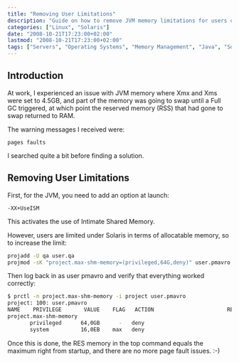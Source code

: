 ```yaml
---
title: "Removing User Limitations"
description: "Guide on how to remove JVM memory limitations for users on Solaris systems"
categories: ["Linux", "Solaris"]
date: "2008-10-21T17:23:00+02:00"
lastmod: "2008-10-21T17:23:00+02:00"
tags: ["Servers", "Operating Systems", "Memory Management", "Java", "Solaris"]
---
```


## Introduction

At work, I experienced an issue with JVM memory where Xmx and Xms were set to 4.5GB, and part of the memory was going to swap until a Full GC triggered, at which point the reserved memory (RSS) that had gone to swap returned to RAM.

The warning messages I received were:

```
pages faults
```

I searched quite a bit before finding a solution.

## Removing User Limitations

First, for the JVM, you need to add an option at launch:

```
-XX+UseISM
```

This activates the use of Intimate Shared Memory.

However, users are limited under Solaris in terms of allocatable memory, so to increase the limit:

```bash
projadd -U qa user.qa
projmod -sK "project.max-shm-memory=(privileged,64G,deny)" user.pmavro
```

Then log back in as user pmavro and verify that everything worked correctly:

```bash
$ prctl -n project.max-shm-memory -i project user.pmavro
project: 100: user.pmavro
NAME    PRIVILEGE       VALUE    FLAG   ACTION                       RECIPIENT
project.max-shm-memory
       privileged      64,0GB      -   deny                                 -
       system          16,0EB    max   deny                                 -
```

Once this is done, the RES memory in the top command equals the maximum right from startup, and there are no more page fault issues. :-)
